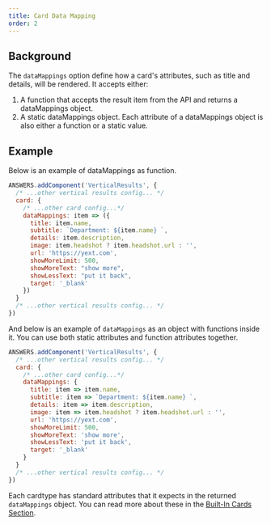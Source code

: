 ```yaml
---
title: Card Data Mapping
order: 2
---
```


## Background 

The `dataMappings` option define how a card's attributes, such as title and details, will be rendered. It accepts either:

1. A function that accepts the result item from the API and returns a dataMappings object.
2. A static dataMappings object. Each attribute of a dataMappings object is also either a function or a static value.

## Example 

Below is an example of dataMappings as function.

```js
ANSWERS.addComponent('VerticalResults', {
  /* ...other vertical results config... */
  card: {
    /* ...other card config...*/
    dataMappings: item => ({
      title: item.name,
      subtitle: `Department: ${item.name} `,
      details: item.description,
      image: item.headshot ? item.headshot.url : '',
      url: 'https://yext.com',
      showMoreLimit: 500,
      showMoreText: "show more",
      showLessText: "put it back",
      target: '_blank'
    })
  }
  /* ...other vertical results config... */
})
```
And below is an example of `dataMappings` as an object with functions inside it. You can use both static attributes and function attributes together.

```js
ANSWERS.addComponent('VerticalResults', {
  /* ...other vertical results config... */
  card: {
    /* ...other card config...*/
    dataMappings: {
      title: item => item.name,
      subtitle: item => `Department: ${item.name} `,
      details: item => item.description,
      image: item => item.headshot ? item.headshot.url : '',
      url: 'https://yext.com',
      showMoreLimit: 500,
      showMoreText: 'show more',
      showLessText: 'put it back',
      target: '_blank'
    }
  }
  /* ...other vertical results config... */
})
```

Each cardtype has standard attributes that it expects in the returned `dataMappings` object. You can read more about these in the [Built-In Cards Section](/result-cards/built-in-cards). 